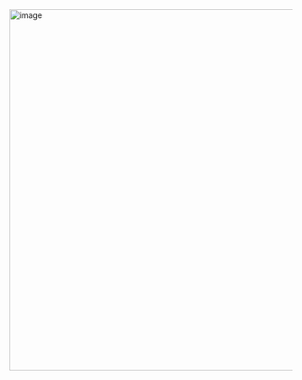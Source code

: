 <img width="642" alt="image" src="https://github.com/RevadiSundaram/ICodeThis-Projects/assets/47391816/f7ab87a5-b667-4448-b06e-418416644fb1">

